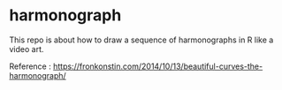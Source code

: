 # harmonograph
This repo is about how to draw a sequence of harmonographs in R like a video art.

Reference : https://fronkonstin.com/2014/10/13/beautiful-curves-the-harmonograph/
